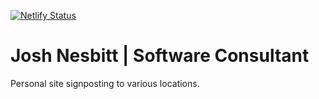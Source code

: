 [![Netlify Status](https://api.netlify.com/api/v1/badges/fd788884-32ec-429c-aef5-87af290bcbb7/deploy-status)](https://app.netlify.com/sites/joshnesbitt/deploys)

# Josh Nesbitt | Software Consultant

Personal site signposting to various locations.

